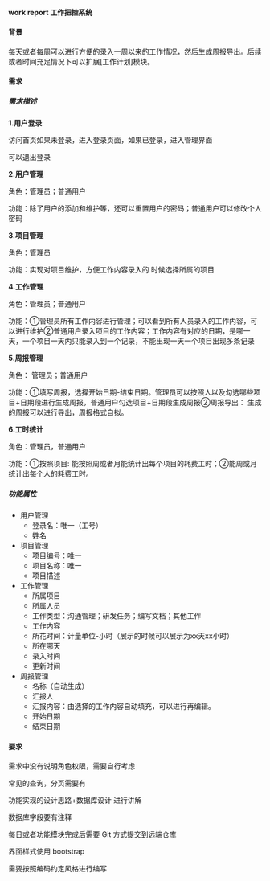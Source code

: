 #### work report 工作把控系统
#### 背景

每天或者每周可以进行方便的录入一周以来的工作情况，然后生成周报导出。后续或者时间充足情况下可以扩展[工作计划]模块。

#### 需求

##### 需求描述

**1.用户登录**

   访问首页如果未登录，进入登录页面，如果已登录，进入管理界面

   可以退出登录

**2.用户管理**

   角色：管理员；普通用户

   功能：除了用户的添加和维护等，还可以重置用户的密码；普通用户可以修改个人密码

**3.项目管理**

   角色：管理员

   功能：实现对项目维护，方便工作内容录入的 时候选择所属的项目

**4.工作管理**

   角色：管理员；普通用户

   功能：①管理员所有工作内容进行管理；可以看到所有人员录入的工作内容，可以进行维护②普通用户录入项目的工作内容；工作内容有对应的日期，是哪一天，一个项目一天内只能录入到一个记录，不能出现一天一个项目出现多条记录

**5.周报管理**

   角色： 管理员；普通用户

   功能：①填写周报，选择开始日期-结束日期。管理员可以按照人以及勾选哪些项目+日期段进行生成周报，普通用户勾选项目+日期段生成周报②周报导出： 生成的周报可以进行导出，周报格式自拟。


**6.工时统计**

   角色：管理员，普通用户

   功能：①按照项目: 能按照周或者月能统计出每个项目的耗费工时；②能周或月统计出每个人的耗费工时。

##### 功能属性

* 用户管理
  * 登录名：唯一（工号）
  * 姓名
* 项目管理
  * 项目编号：唯一
  * 项目名称：唯一
  * 项目描述
* 工作管理
  * 所属项目
  * 所属人员
  * 工作类型：沟通管理；研发任务；编写文档；其他工作
  * 工作内容
  * 所花时间：计量单位-小时（展示的时候可以展示为xx天xx小时）
  * 所在哪天
  * 录入时间
  * 更新时间
* 周报管理
  * 名称（自动生成）
  * 汇报人
  * 汇报内容：由选择的工作内容自动填充，可以进行再编辑。
  * 开始日期
  * 结束日期

#### 要求

需求中没有说明角色权限，需要自行考虑

常见的查询，分页需要有

功能实现的设计思路+数据库设计 进行讲解

数据库字段要有注释

每日或者功能模块完成后需要 Git 方式提交到远端仓库

界面样式使用 bootstrap

需要按照编码约定风格进行编写









